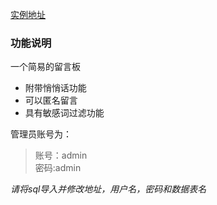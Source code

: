 [实例地址](http://123.206.190.212/message_board)

### 功能说明
一个简易的留言板        
- 附带悄悄话功能
- 可以匿名留言
- 具有敏感词过滤功能

管理员账号为：
> 账号：admin       
密码:admin

*请将sql导入并修改地址，用户名，密码和数据表名*